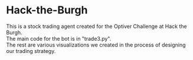 # Hack-the-Burgh
This is a stock trading agent created for the Optiver Challenge at Hack the Burgh. <br />
The main code for the bot is in "trade3.py". <br />
The rest are various visualizations we created in the process of designing our trading strategy.
